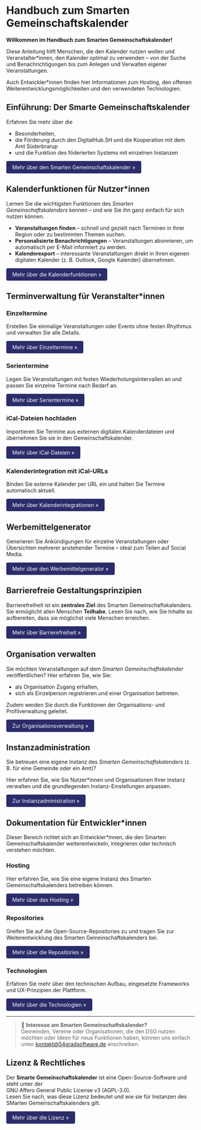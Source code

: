 # Handbuch zum Smarten Gemeinschaftskalender

**Willkommen im Handbuch zum Smarten Gemeinschaftskalender!**

Diese Anleitung hilft Menschen, die den Kalender nutzen wollen und Veranstalter*innen, den Kalender optimal zu verwenden – von der Suche und Benachrichtigungen bis zum Anlegen und Verwalten eigener Veranstaltungen.

Auch Entwickler*innen finden hier Informationen zum Hosting, den offenen Weiterentwicklungsmöglichkeiten und den verwendeten Technologien.

## Einführung: Der Smarte Gemeinschaftskalender

Erfahren Sie mehr über die  
* Besonderheiten,
* die Förderung durch den DigitalHub.SH und die Kooperation mit dem Amt Süderbrarup
* und die Funktion des föderierten Systems mit einzelnen Instanzen

<a href="Einführung/" style="
  display:inline-block;
  padding:8px 16px;
  background-color:#2b2c6a;
  color:white;
  text-decoration:none;
  border-radius:4px;">Mehr über den Smarten Gemeinschaftskalender »
</a>

## Kalenderfunktionen für Nutzer*innen
Lernen Sie die wichtigsten Funktionen des *Smarten Gemeinschaftskalenders* kennen – und wie Sie ihn ganz einfach für sich nutzen können.

- **Veranstaltungen finden** – schnell und gezielt nach Terminen in Ihrer Region oder zu bestimmten Themen suchen.
- **Personalisierte Benachrichtigungen** – Veranstaltungen abonnieren, um automatisch per E-Mail informiert zu werden.
- **Kalenderexport** – interessante Veranstaltungen direkt in Ihren eigenen digitalen Kalender (z. B. Outlook, Google Kalender) übernehmen.

<a href="DSG%20Funktionen/" style="
  display:inline-block;
  padding:8px 16px;
  background-color:#2b2c6a;
  color:white;
  text-decoration:none;
  border-radius:4px;">Mehr über die Kalenderfunktionen »
</a>


## Terminverwaltung für Veranstalter*innen
### Einzeltermine
Erstellen Sie einmalige Veranstaltungen oder Events ohne festen Rhythmus und verwalten Sie alle Details.

<a href="Terminverwaltung/Einzeltermine/" style="
  display:inline-block;
  padding:8px 16px;
  background-color:#2b2c6a;
  color:white;
  text-decoration:none;
  border-radius:4px;">Mehr über Einzeltermine »
</a>

### Serientermine

Legen Sie Veranstaltungen mit festen Wiederholungsintervallen an und passen Sie einzelne Termine nach Bedarf an.

<a href="Terminverwaltung/Serientermine/" style="
  display:inline-block;
  padding:8px 16px;
  background-color:#2b2c6a;
  color:white;
  text-decoration:none;
  border-radius:4px;">Mehr über Serientermine »
</a>

### iCal-Dateien hochladen 

Importieren Sie Termine aus externen digitalen Kalenderdateien und übernehmen Sie sie in den Gemeinschaftskalender.

<a href="Terminverwaltung/iCal-Dateien/" style="
  display:inline-block;
  padding:8px 16px;
  background-color:#2b2c6a;
  color:white;
  text-decoration:none;
  border-radius:4px;">Mehr über iCal-Dateien »
</a>

### Kalenderintegration mit iCal-URLs

Binden Sie externe Kalender per URL ein und halten Sie Termine automatisch aktuell.

<a href="Terminverwaltung/Kalenderintegration/" style="
  display:inline-block;
  padding:8px 16px;
  background-color:#2b2c6a;
  color:white;
  text-decoration:none;
  border-radius:4px;">Mehr über Kalenderintegrationen »
</a>

## Werbemittelgenerator

Generieren Sie Ankündigungen für einzelne Veranstaltungen oder Übersichten mehrerer anstehender Termine – ideal zum Teilen auf Social Media.

<a href="Werbemittelgenerator/" style="
  display:inline-block;
  padding:8px 16px;
  background-color:#2b2c6a;
  color:white;
  text-decoration:none;
  border-radius:4px;">Mehr über den Werbemittelgenerator »
</a>

## Barrierefreie Gestaltungsprinzipien

Barrierefreiheit ist ein **zentrales Ziel** des Smarten Gemeinschaftskalenders. Sie ermöglicht allen Menschen **Teilhabe**.
Lesen Sie nach, wie Sie Inhalte so aufbereiten, dass sie möglichst viele Menschen erreichen.

<a href="Barrierefreiheit/" style="
  display:inline-block;
  padding:8px 16px;
  background-color:#2b2c6a;
  color:white;
  text-decoration:none;
  border-radius:4px;">Mehr über Barrierefreiheit »
</a>

## Organisation verwalten

Sie möchten Veranstaltungen auf dem *Smarten Gemeinschaftskalender* veröffentlichen?
Hier erfahren Sie, wie Sie:
- als Organisation Zugang erhalten,
- sich als Einzelperson registrieren und einer Organisation beitreten.  

Zudem werden Sie durch die Funktionen der Organisations- und Profilverwaltung geleitet.

<a href="./Terminverwaltung/Organisation/" style="
  display:inline-block;
  padding:8px 16px;
  background-color:#2b2c6a;
  color:white;
  text-decoration:none;
  border-radius:4px;">Zur Organisationsverwaltung »</a>

## Instanzadministration

Sie betreuen eine eigene Instanz des *Smarten Gemeinschaftskalenders* (z. B. für eine Gemeinde oder ein Amt)?  

Hier erfahren Sie, wie Sie Nutzer*innen und Organisationen Ihrer Instanz verwalten und die grundlegenden Instanz-Einstellungen anpassen.

<a href="./Terminverwaltung/Instanz/" style="
  display:inline-block;
  padding:8px 16px;
  background-color:#2b2c6a;
  color:white;
  text-decoration:none;
  border-radius:4px;">Zur Instanzadministration »</a>

## Dokumentation für Entwickler*innen

Dieser Bereich richtet sich an Entwickler*innen, die den Smarten Gemeinschaftskalender weiterentwickeln, integrieren oder technisch verstehen möchten. 

### Hosting

Hier erfahren Sie, wie Sie eine eigene Instanz des Smarten Gemeinschaftskalenders betreiben können.

<a href="/Entwicklungsbereich/Hosting/" style="
  display:inline-block;
  padding:8px 16px;
  background-color:#2b2c6a;
  color:white;
  text-decoration:none;
  border-radius:4px;"> Mehr über das Hosting »
</a>

### Repositories
Greifen Sie auf die Open-Source-Repositories zu und tragen Sie zur Weiterentwicklung des Smarten Gemeinschaftskalenders bei.

<a href="/Entwicklungsbereich/Repositories/" style="
  display:inline-block;
  padding:8px 16px;
  background-color:#2b2c6a;
  color:white;
  text-decoration:none;
  border-radius:4px;"> Mehr über die Repositories »
</a>


### Technologien

Erfahren Sie mehr über den technischen Aufbau, eingesetzte Frameworks und UX-Prinzipien der Plattform.

<a href="/Entwicklungsbereich/Technologien/" style="
  display:inline-block;
  padding:8px 16px;
  background-color:#2b2c6a;
  color:white;
  text-decoration:none;
  border-radius:4px;"> Mehr über die Technologien »
</a>

---

> 💌 **Interesse am Smarten Gemeinschaftskalender?**  
> Gemeinden, Vereine oder Organisationen, die den DSG nutzen möchten oder Ideen für neue Funktionen haben, können uns einfach unter [kontakt@54gradsoftware.de](mailto:kontakt@54gradsoftware.de) anschreiben.

## Lizenz & Rechtliches

Der **Smarte Gemeinschaftskalender** ist eine Open-Source-Software und steht unter der  
GNU Affero General Public License v3 (AGPL-3.0).  
Lesen Sie nach, was diese Lizenz bedeutet und wie sie für Instanzen des SMarten Gemeinschaftskalenders gilt.

<a href="Lizenz/" style="
  display:inline-block;
  padding:8px 16px;
  background-color:#2b2c6a;
  color:white;
  text-decoration:none;
  border-radius:4px;">Mehr über die Lizenz »</a>